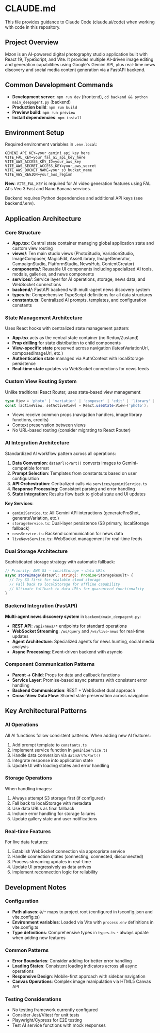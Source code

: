 # CLAUDE.md

This file provides guidance to Claude Code (claude.ai/code) when working with code in this repository.

## Project Overview

Mzon is an AI-powered digital photography studio application built with React 19, TypeScript, and Vite. It provides multiple AI-driven image editing and generation capabilities using Google's Gemini API, plus real-time news discovery and social media content generation via a FastAPI backend.

## Common Development Commands

- **Development server**: `npm run dev` (frontend), `cd backend && python main_deepagent.py` (backend)
- **Production build**: `npm run build`
- **Preview build**: `npm run preview`
- **Install dependencies**: `npm install`

## Environment Setup

Required environment variables in `.env.local`:
```
GEMINI_API_KEY=your_gemini_api_key_here
VITE_FAL_KEY=your_fal_ai_api_key_here
VITE_AWS_ACCESS_KEY_ID=your_aws_key
VITE_AWS_SECRET_ACCESS_KEY=your_aws_secret
VITE_AWS_BUCKET_NAME=your_s3_bucket_name
VITE_AWS_REGION=your_aws_region
```

**New**: `VITE_FAL_KEY` is required for AI video generation features using FAL AI's Veo 3 Fast and Nano Banana services.

Backend requires Python dependencies and additional API keys (see backend/.env).

## Application Architecture

### Core Structure
- **App.tsx**: Central state container managing global application state and custom view routing
- **views/**: Ten main studio views (PhotoStudio, VariationStudio, ImageComposer, MagicEdit, AssetLibrary, ImageGenerator, CampaignStudio, PlatformStudio, NewsHub, ContentCreator)
- **components/**: Reusable UI components including specialized AI tools, modals, galleries, and news components
- **services/**: Service layer for AI operations, storage, news data, and WebSocket connections
- **backend/**: FastAPI backend with multi-agent news discovery system
- **types.ts**: Comprehensive TypeScript definitions for all data structures
- **constants.ts**: Centralized AI prompts, templates, and configuration constants

### State Management Architecture
Uses React hooks with centralized state management pattern:
- **App.tsx** acts as the central state container (no Redux/Zustand)
- **Prop drilling** for state distribution to child components
- **View-specific state** preserved across navigation (latestVariationUrl, composedImageUrl, etc.)
- **Authentication state** managed via AuthContext with localStorage persistence
- **Real-time state** updates via WebSocket connections for news feeds

### Custom View Routing System
Unlike traditional React Router, uses state-based view management:
```typescript
type View = 'photo' | 'variation' | 'composer' | 'edit' | 'library' | 'imageGenerator' | 'campaign' | 'platform' | 'newsHub' | 'contentCreator';
const [activeView, setActiveView] = React.useState<View>('photo');
```
- Views receive common props (navigation handlers, image library functions, credits)
- Context preservation between views
- No URL-based routing (consider migrating to React Router)

### AI Integration Architecture
Standardized AI workflow pattern across all operations:
1. **Data Conversion**: `dataUrlToPart()` converts images to Gemini-compatible format
2. **Prompt Selection**: Templates from constants.ts based on user configuration
3. **API Orchestration**: Centralized calls via `services/geminiService.ts`
4. **Response Processing**: Consistent parsing and error handling
5. **State Integration**: Results flow back to global state and UI updates

**Key Services**:
- `geminiService.ts`: All Gemini API interactions (generateProShot, generateVariation, etc.)
- `storageService.ts`: Dual-layer persistence (S3 primary, localStorage fallback)
- `newsService.ts`: Backend communication for news data
- `liveNewsService.ts`: WebSocket management for real-time feeds

### Dual Storage Architecture
Sophisticated storage strategy with automatic fallback:
```typescript
// Priority: AWS S3 → localStorage → data URLs
async storeImage(dataUrl: string): Promise<StorageResult> {
  // Try S3 first for scalable cloud storage
  // Fall back to localStorage for offline capability
  // Ultimate fallback to data URLs for guaranteed functionality
}
```

### Backend Integration (FastAPI)
**Multi-agent news discovery system** in `backend/main_deepagent.py`:
- **REST API**: `/api/news/*` endpoints for standard operations
- **WebSocket Streaming**: `/ws/query` and `/ws/live-news` for real-time updates
- **Agent Architecture**: Specialized agents for news hunting, social media analysis
- **Async Processing**: Event-driven backend with asyncio

### Component Communication Patterns
- **Parent → Child**: Props for data and callback functions
- **Service Layer**: Promise-based async patterns with consistent error handling
- **Backend Communication**: REST + WebSocket dual approach
- **Cross-View Data Flow**: Shared state preservation across navigation

## Key Architectural Patterns

### AI Operations
All AI functions follow consistent patterns. When adding new AI features:
1. Add prompt template to `constants.ts`
2. Implement service function in `geminiService.ts`
3. Handle data conversion via `dataUrlToPart()`
4. Integrate response into application state
5. Update UI with loading states and error handling

### Storage Operations
When handling images:
1. Always attempt S3 storage first (if configured)
2. Fall back to localStorage with metadata
3. Use data URLs as final fallback
4. Include error handling for storage failures
5. Update gallery state and user notifications

### Real-time Features
For live data features:
1. Establish WebSocket connection via appropriate service
2. Handle connection states (connecting, connected, disconnected)
3. Process streaming updates in real-time
4. Update UI progressively as data arrives
5. Implement reconnection logic for reliability

## Development Notes

### Configuration
- **Path aliases**: `@/*` maps to project root (configured in tsconfig.json and vite.config.ts)
- **Environment variables**: Loaded via Vite with `process.env` definitions in vite.config.ts
- **Type definitions**: Comprehensive types in `types.ts` - always update when adding new features

### Common Patterns
- **Error Boundaries**: Consider adding for better error handling
- **Loading States**: Consistent loading indicators across all async operations
- **Responsive Design**: Mobile-first approach with sidebar navigation
- **Canvas Operations**: Complex image manipulation via HTML5 Canvas API

### Testing Considerations
- No testing framework currently configured
- Consider Jest/Vitest for unit tests
- Playwright/Cypress for E2E testing
- Test AI service functions with mock responses